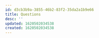 ```yaml
---
id: d3cb3b9a-3855-46b2-83f2-35da2a1b9e66
title: Questions
desc: ''
updated: 1620502034538
created: 1620502034538
---
```


